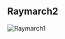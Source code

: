 ## Raymarch2

![Raymarch1](https://github.com/Nismit/glsl-output/blogb/main/raymarch1/output-palette.gif)
